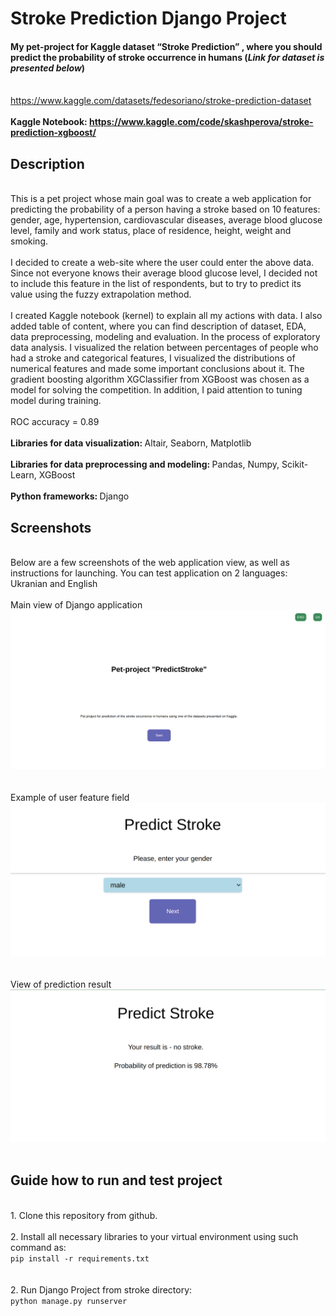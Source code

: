 # Stroke Prediction Django Project
#### My pet-project for Kaggle dataset “Stroke Prediction” , where you should predict the probability of stroke occurrence in humans (<i>Link for dataset is presented below</i>)
<br>https://www.kaggle.com/datasets/fedesoriano/stroke-prediction-dataset </br>
<br><b>Kaggle Notebook: https://www.kaggle.com/code/skashperova/stroke-prediction-xgboost/ </b>
## Description
<br> This is a pet project whose main goal was to create a web application for predicting the probability of a person having a stroke based on 10 features: gender, age, hypertension, cardiovascular diseases, average blood glucose level, family and work status, place of residence, height, weight and smoking.</br>
<br>I decided to create a web-site where the user could enter the above data. Since not everyone knows their average blood glucose level, 
I decided not to include this feature in the list of respondents, but to try to predict its value using the fuzzy extrapolation method. </br>
<br>I created Kaggle notebook (kernel) to explain all my actions with data. I also added table of content, where you can find description of dataset, EDA, data preprocessing, modeling and evaluation.
In the process of exploratory data analysis. I visualized the relation between percentages of people who had a stroke and categorical features, 
I visualized the distributions of numerical features and made some important conclusions about it.
The gradient boosting algorithm XGClassifier from XGBoost was chosen as a model for solving the competition. 
In addition, I paid attention to tuning model during training. </br>
<br>ROC accuracy = 0.89</br>
<br><b>Libraries for data visualization: </b>Altair, Seaborn, Matplotlib</br>
<br><b>Libraries for data preprocessing and modeling: </b>  Pandas, Numpy, Scikit-Learn, XGBoost</br>
<br><b>Python frameworks: </b>  Django</br>

## Screenshots
<br>Below are a few screenshots of the web application view, as well as instructions for launching. You can test application on 2 languages: Ukranian and English<br>
<br>Main view of Django application</br>
![img.png](screenshots/main_view.png)
<br></br><br>Example of user feature field</br>
![img.png](screenshots/quiz.png)
<br></br><br>View of prediction result</br>
![img.png](screenshots/result.png)
<br></br>
## Guide how to run and test project
<br>1. Clone this repository from github. </br>
<br>2. Install all necessary libraries to your virtual environment using such command as: </br>
```pip install -r requirements.txt```
<br></br><br>2. Run Django Project from stroke directory: </br>
```python manage.py runserver```
